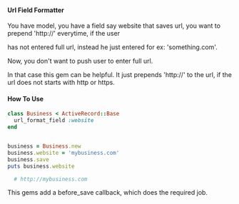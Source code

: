 #### Url Field  Formatter

You have model, you have a field say website that saves url, you want to prepend 'http://' everytime, if the user 

has not entered full url, instead he just entered for ex: 'something.com'.

Now, you don't want to push user to enter full url.

In that case this gem can be helpful. It just prepends 'http://' to the url, if the url does not starts with http or https.


#### How To Use

```ruby
class Business < ActiveRecord::Base
  url_format_field :website  
end


business = Business.new
business.website = 'mybusiness.com'
business.save
puts business.website

  # http://mybusiness.com

```

This gems add a before_save callback, which does the required job.
